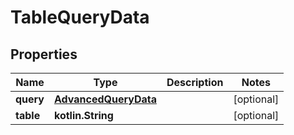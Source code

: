 
# TableQueryData

## Properties
| Name | Type | Description | Notes |
| ------------ | ------------- | ------------- | ------------- |
| **query** | [**AdvancedQueryData**](AdvancedQueryData.md) |  |  [optional] |
| **table** | **kotlin.String** |  |  [optional] |




